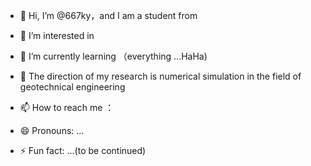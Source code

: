 - 👋 Hi, I’m @667ky，and I am a student from 
- 👀 I’m interested in 
- 🌱 I’m currently learning （everything ...HaHa)

- 💞️ The direction of my research is numerical simulation in the field of geotechnical engineering
- 📫 How to reach me ：
- 😄 Pronouns: ...
- ⚡ Fun fact: ...(to be continued)

<!---
667ky/667ky is a ✨ special ✨ repository because its `README.md` (this file) appears on your GitHub profile.
You can click the Preview link to take a look at your changes.
--->
